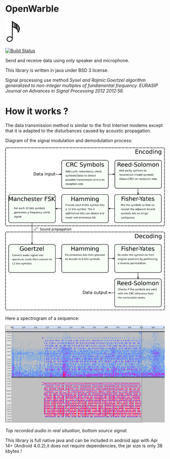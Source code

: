 # OpenWarble
<img src="./icon.svg" width="10%" height="10%">

[![Build Status](https://travis-ci.org/Ifsttar/openwarble.svg?branch=master)](https://travis-ci.org/Ifsttar/openwarble)

Send and receive data using only speaker and microphone.

This library is written in java under BSD 3 license.

Signal processing use method *Sysel and Rajmic:Goertzel algorithm generalized to non-integer multiples of fundamental frequency. EURASIP Journal on Advances in Signal Processing 2012 2012:56.*

# How it works ?

The data transmission method is similar to the first Internet modems except that it is adapted to the disturbances caused by acoustic propagation.

Diagram of the signal modulation and demodulation process:


![OpenWarble diagram](process.png)


Here a spectrogram of a sequence:

![OpenWarble spectrogram](noise.png)

*Top recorded audio in real situation, bottom source signal.*

This library is full native java and can be included in android app with Api 14+ (Android 4.0.2),it does not require dependencies, the jar size is only 38 kbytes !
